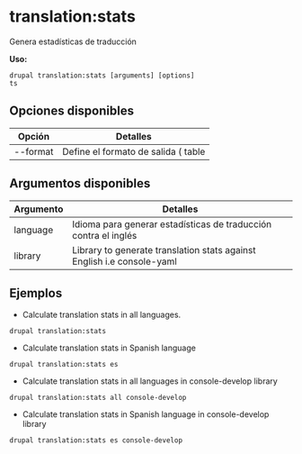 # translation:stats
Genera estadísticas de traducción

**Uso:**
```
drupal translation:stats [arguments] [options]
ts
```

## Opciones disponibles
Opción | Detalles
-------|-------------
--format | Define el formato de salida ( table|markdown )

## Argumentos disponibles
Argumento | Detalles
---------|-------------
language | Idioma para generar estadísticas de traducción contra el inglés
library | Library to generate translation stats against English i.e console-yaml

## Ejemplos
* Calculate translation stats in all languages.
```
drupal translation:stats
```
* Calculate translation stats in Spanish language
```
drupal translation:stats es
```
* Calculate translation stats in all languages in console-develop library
```
drupal translation:stats all console-develop
```
* Calculate translation stats in Spanish language in console-develop library
```
drupal translation:stats es console-develop
```
